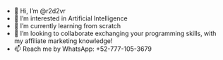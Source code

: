 - 👋 Hi, I’m @r2d2vr
- 👀 I’m interested in Artificial Intelligence
- 🌱 I’m currently learning from scratch
- 💞️ I’m looking to collaborate exchanging your programming skills, with my affiliate marketing knowledge!
- 📫 Reach me by WhatsApp: +52-777-105-3679

<!---
r2d2vr/r2d2vr is a ✨ special ✨ repository because its `README.md` (this file) appears on your GitHub profile.
You can click the Preview link to take a look at your changes.
--->
